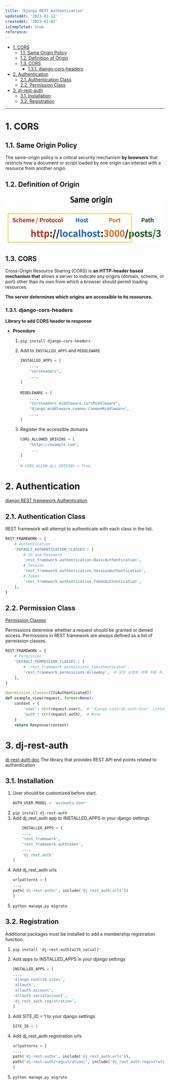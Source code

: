 ```yaml
---
title: 'Django REST Authentication'
updatedAt: '2023-01-12'
createdAt: '2023-01-02'
isCompleted: true
reference:
---
```


- [1. CORS](#1-cors)
  - [1.1. Same Origin Policy](#11-same-origin-policy)
  - [1.2. Definition of Origin](#12-definition-of-origin)
  - [1.3. CORS](#13-cors)
    - [1.3.1. django-cors-headers](#131-django-cors-headers)
- [2. Authentication](#2-authentication)
  - [2.1. Authentication Class](#21-authentication-class)
  - [2.2. Permission Class](#22-permission-class)
- [3. dj-rest-auth](#3-dj-rest-auth)
  - [3.1. Installation](#31-installation)
  - [3.2. Registration](#32-registration)

---

# 1. CORS

## 1.1. Same Origin Policy

The same-origin policy is a critical security mechanism **by browsers** that restricts how a document or script loaded by one origin can interact with a resource from another origin.

## 1.2. Definition of Origin

<img src="./images/same_origin.jpg" width=500>

## 1.3. CORS

Cross-Origin Resource Sharing (CORS) is **an HTTP-header based mechanism that** allows a server to indicate any origins (domain, scheme, or port) other than its own from which a browser should permit loading resources.

**The server determines which origins are accessible to its resources.**

### 1.3.1. django-cors-headers

**Library to add CORS header to response**

- **Procedure**

  1. `pip install django-cors-headers`
  2. Add to `INSTALLED_APPS` and `MIDDLEWARE`

     ```python
     INSTALLED_APPS = [
         ...,
         "corsheaders",
         ...,
     ]

     MIDDLEWARE = [
         ...,
         "corsheaders.middleware.CorsMiddleware",
         "django.middleware.common.CommonMiddleware",
         ...,
     ]
     ```

  3. Register the accessible domains

     ```python
     CORS_ALLOWED_ORIGINS = [
         "https://example.com",
          ...
     ]

     # CORS_ALLOW_ALL_ORIGINS = True
     ```

# 2. Authentication

[django REST framework Authentication](https://www.django-rest-framework.org/api-guide/authentication/)

## 2.1. Authentication Class

REST framework will attempt to authenticate with each class in the list.

```python
REST_FRAMEWORK = {
    # Authentication
    'DEFAULT_AUTHENTICATION_CLASSES': [
        # ID and Password
        'rest_framework.authentication.BasicAuthentication',
        # Session
        'rest_framework.authentication.SessionAuthentication',
        # Token
        'rest_framework.authentication.TokenAuthentication',
    ],
}
```

## 2.2. Permission Class

[Permission Classes](https://www.django-rest-framework.org/api-guide/permissions/#api-reference)

Permissions determine whether a request should be granted or denied access. Permissions in REST framework are always defined as a list of permission classes.

```python
REST_FRAMEWORK = {
    # Permission
    'DEFAULT_PERMISSION_CLASSES': [
        # 'rest_framework.permissions.IsAuthenticated',
        'rest_framework.permissions.AllowAny',  # 모든 요청에 대해 허용 후, url 개별적으로 제한
    ],
}
```

```python
@permission_classes([IsAuthenticated])
def example_view(request, format=None):
    content = {
        'user': str(request.user),  # `django.contrib.auth.User` instance.
        'auth': str(request.auth),  # None
    }
    return Response(content)
```

# 3. dj-rest-auth

[dj-rest-auth doc](https://dj-rest-auth.readthedocs.io/en/latest/index.html)
The library that provides REST API end points related to authentication

## 3.1. Installation

1.  User should be customized before start.
    ```python
    AUTH_USER_MODEL = 'accounts.User'
    ```
2.  `pip install dj-rest-auth`
3.  Add dj_rest_auth app to INSTALLED_APPS in your django settings
    ```python
        INSTALLED_APPS = (
        ...,
        'rest_framework',
        'rest_framework.authtoken',
        ...,
        'dj_rest_auth'
    )
    ```
4.  Add dj_rest_auth urls
    ```python
    urlpatterns = [
    ...,
    path('dj-rest-auth/', include('dj_rest_auth.urls'))
    ]
    ```
5.  `python manage.py migrate`

## 3.2. Registration

Additional packages must be installed to add a membership registration function.

1. `pip install 'dj-rest-auth[with_social]'`

2. Add apps to INSTALLED_APPS in your django settings
   ```python
   INSTALLED_APPS = [
   ...,
   'django.contrib.sites',
   'allauth',
   'allauth.account',
   'allauth.socialaccount',
   'dj_rest_auth.registration',
   ]
   ```
3. Add SITE_ID = 1 to your django settings
   ```python
   SITE_ID = 1
   ```
4. Add dj_rest_auth.registration urls
   ```python
   urlpatterns = [
   ...,
   path('dj-rest-auth/', include('dj_rest_auth.urls')),
   path('dj-rest-auth/registration/', include('dj_rest_auth.registration.urls'))
   ]
   ```
5. `python manage.py migrate`

